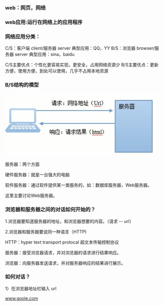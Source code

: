 ### web：网页，网络
### web应用:运行在网络上的应用程序
### 网络应用分类：
C/S：客户端 client/服务器 server 典型应用：QQ，YY
B/S：浏览器 browser/服务器 server 典型应用：sina，baidu

C/S主要优点：个性化更容易实现，更安全，占用网络资源少
B/S主要优点：更新方便，使用方便，到处可以使用，几乎不占用本地资源

### B/S结构的模型

![捕获1](https://github.com/Yubao-wss/jsp-servlet/blob/master/%E6%8D%95%E8%8E%B71.PNG)

服务器：两个方面

硬件服务器：就是一台强大的电脑

软件服务器：通过软件提供某一类服务的，如：数据库服务器，Web服务器。

这里主要讨论Web服务器。

### 浏览器和服务器之间的对话如何开始的？

1.浏览器要知道服务器的地址，和浏览器想要的内容。（请求 -- url）

2.浏览器和服务器要说同一种语言（HTTP)

HTTP：hyper text transport protocal 超文本传输控制协议



服务器：接受浏览器请求，并对浏览器的请求进行结果响应。

浏览器：向服务器发送请求，并对服务器响应的结果进行展示。

### 如何对话？

1）在浏览器地址栏输入 url

www.goole.com
